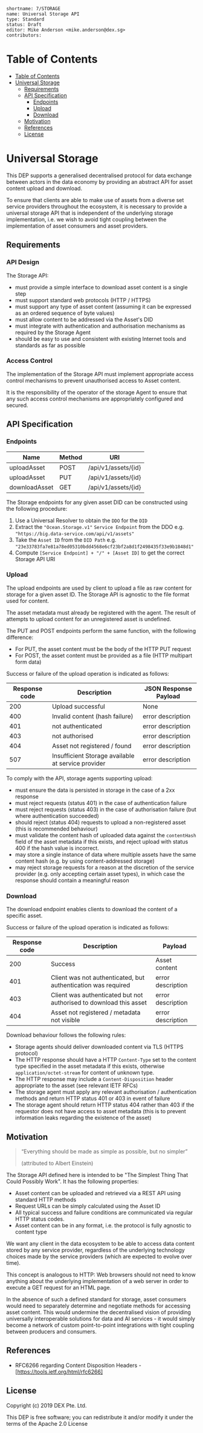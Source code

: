 ```
shortname: 7/STORAGE
name: Universal Storage API
type: Standard
status: Draft
editor: Mike Anderson <mike.anderson@dex.sg>
contributors: 
```

Table of Contents
=================

   * [Table of Contents](#table-of-contents)
   * [Universal Storage](#universal-storage)
      * [Requirements](#requirements)
      * [API Specification](#api-specification)
         * [Endpoints](#endpoints)
         * [Upload](#upload)
         * [Download](#download)
      * [Motivation](#motivation)
      * [References](#references)
      * [License](#license)


# Universal Storage 

This DEP supports a generalised decentralised protocol for data exchange between actors 
in the data economy by providing an abstract API for asset content upload and download.

To ensure that clients are able to make use of assets from a diverse set service providers 
throughout the ecosystem, it is necessary to provide a universal storage API that is independent 
of the underlying storage implementation,
i.e. we wish to avoid tight coupling between the implementation of asset consumers and asset providers. 



## Requirements

### API Design

The Storage API:

- must provide a simple interface to download asset content is a single step
- must support standard web protocols (HTTP / HTTPS)
- must support any type of asset content (assuming it can be expressed as an ordered sequence of byte values)
- must allow content to be addressed via the Asset's DID
- must integrate with authentication and authorisation mechanisms as required by the Storage Agent
- should be easy to use and consistent with existing Internet tools and standards as far as possible

### Access Control

The implementation of the Storage API must implement appropriate access control mechanisms to prevent
unauthorised access to Asset content.

It is the responsibility of the operator of the storage Agent to ensure that any such access control 
mechanisms are appropriately configured and secured.

## API Specification

### Endpoints

| Name             | Method | URI                          |
|------------------|--------|------------------------------|
| uploadAsset      | POST   | /api/v1/assets/{id}          |
| uploadAsset      | PUT   | /api/v1/assets/{id}          |
| downloadAsset    | GET    | /api/v1/assets/{id}          |

The Storage endpoints for any given asset DID can be constructed using the following procedure:

1. Use a Universal Resolver to obtain the `DDO` for the `DID`
2. Extract the `"Ocean.Storage.v1"` `Service Endpoint` from the DDO e.g. `"https://big.data-service.com/api/v1/assets"`
3. Take the `Asset ID` from the `DID Path` e.g. `"23e33783fa7e81a78ed05310bdd4568e6cf23bf2a8d1f2498435f33e9b1848d1"`
4. Compute `[Service Endpoint] + "/" + [Asset ID]` to get the correct Storage API URI

### Upload

The upload endpoints are used by client to upload a file as raw content for storage for a given
asset ID. The Storage API is agnostic to the file format used for content.

The asset metadata must already be registered with the agent. The result of
attempts to upload content for an unregistered asset is undefined.

The PUT and POST endpoints perform the same function, with the following difference:
- For PUT, the asset content must be the body of the HTTP PUT request
- For POST, the asset content must be provided as a file (HTTP multipart form data)

Success or failure of the upload operation is indicated as follows:

| Response code | Description                                        | JSON Response Payload |  
|---------------|----------------------------------------------------|-----------------------|
|           200 | Upload successful                                  | None                  |
|           400 | Invalid content (hash failure)                     | error description     |
|           401 | not authenticated                                  | error description     |
|           403 | not authorised                                     | error description     |
|           404 | Asset not registered / found                       | error description     |
|           507 | Insufficient Storage available at service provider | error description     |

To comply with the API, storage agents supporting upload:
- must ensure the data is persisted in storage in the case of a 2xx response
- must reject requests (status 401) in the case of authentication failure
- must reject requests (status 403) in the case of authorisation failure (but where authentication succeeded)
- should reject (status 404) requests to upload a non-registered asset (this is recommended behaviour)
- must validate the content hash of uploaded data against the `contentHash` field of the asset metadata if this exists, and reject upload with status 400 if the hash value is incorrect.
- may store a single instance of data where multiple assets have the same content hash (e.g. by using content-addressed storage)
- may reject storage requests for a reason at the discretion of the service provider (e.g. only accepting certain asset types), in which case the response should contain a meaningful reason

### Download

The download endpoint enables clients to download the content of a specific asset.

Success or failure of the upload operation is indicated as follows:

| Response code | Description                                                         | Payload           |
|---------------|---------------------------------------------------------------------|-------------------|
|           200 | Success                                                             | Asset content     |
|           401 | Client was not authenticated, but authentication was required       | error description |
|           403 | Client was authenticated but not authorised to download this asset  | error description |
|           404 | Asset not registered / metadata not visible                         | error description |


Download behaviour follows the following rules:
- Storage agents should deliver downloaded content via TLS (HTTPS protocol)
- The HTTP response should have a HTTP `Content-Type` set to the content type specified in the asset metadata if this exists, otherwise `application/octet-stream` for content of unknown type.
- The HTTP response may include a `Content-Disposition` header appropriate to the asset (see relevant IETF RFCs)
- The storage agent must apply any relevant authorisation / authentication methods and return HTTP status 401 or 403 in event of failure
- The storage agent should return HTTP status 404 rather than 403 if the requestor does not have access to asset metadata (this is to prevent information leaks regarding the existence of the asset)


## Motivation

> “Everything should be made as simple as possible, but no simpler”
>
> (attributed to Albert Einstein)

The Storage API defined here is intended to be "The Simplest Thing That Could Possibly Work". It has the following 
properties:
- Asset content can be uploaded and retrieved via a REST API using standard HTTP methods
- Request URLs can be simply calculated using the Asset ID
- All typical success and failure conditions are communicated via regular HTTP status codes.
- Asset content can be in any format, i.e. the protocol is fully agnostic to content type

We want any client in the data ecosystem to be able to access data content stored by any service provider, 
regardless of the underlying technology choices made by the service providers (which are expected to evolve
 over time). 
 
This concept is analogous to HTTP: Web browsers should not need to know anything about the underlying 
implementation of a web server in order to execute a GET request for an HTML page. 

In the absence of such a defined standard for storage, asset consumers would need to separately determine and negotiate
methods for accessing asset content. This would undermine the decentralised vision of providing universally interoperable
solutions for data and AI services - it would simply become a network of custom point-to-point integrations with
tight coupling between producers and consumers.



## References

* RFC6266 regarding Content Disposition Headers - [https://tools.ietf.org/html/rfc6266]

## License

Copyright (c) 2019 DEX Pte. Ltd.

This DEP is free software; you can redistribute it and/or modify it under the terms of the Apache 2.0 License
